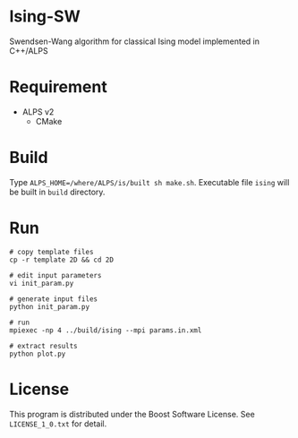 # Ising-SW
Swendsen-Wang algorithm for classical Ising model implemented in C++/ALPS

# Requirement
- ALPS v2
  - CMake

# Build
Type `ALPS_HOME=/where/ALPS/is/built sh make.sh`.
Executable file `ising` will be built in `build` directory.

# Run

    # copy template files
    cp -r template 2D && cd 2D
    
    # edit input parameters
    vi init_param.py
    
    # generate input files
    python init_param.py
    
    # run
    mpiexec -np 4 ../build/ising --mpi params.in.xml
    
    # extract results
    python plot.py


# License
This program is distributed under the Boost Software License.
See `LICENSE_1_0.txt` for detail.
